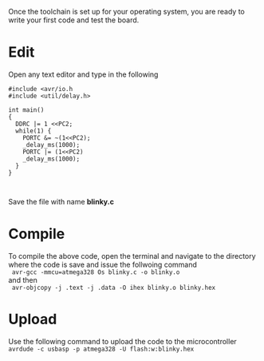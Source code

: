Once the toolchain is set up for your operating system, you are ready to write your first code and test the board.

# Edit
Open any text editor and type in the following

```
#include <avr/io.h
#include <util/delay.h>

int main()
{
  DDRC |= 1 <<PC2;
  while(1) {
    PORTC &= ~(1<<PC2);
    _delay_ms(1000);
    PORTC |= (1<<PC2)
    _delay_ms(1000);
  }
}



```
Save the file with name **blinky.c**  

# Compile 
To compile the above code, open the terminal and navigate to the directory where the code is save and issue the follwoing command  
` avr-gcc -mmcu=atmega328 Os blinky.c -o blinky.o`  
and then  
` avr-objcopy -j .text -j .data -O ihex blinky.o blinky.hex`  

# Upload
Use the following command to upload the code to the microcontroller  
`avrdude -c usbasp -p atmega328 -U flash:w:blinky.hex`
